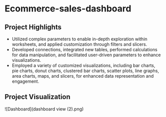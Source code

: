 # Ecommerce-sales-dashboard
## Project Highlights

- Utilized complex parameters to enable in-depth exploration within worksheets, and applied customization through filters and slicers.
- Developed connections, integrated new tables, performed calculations for data manipulation, and facilitated user-driven parameters to enhance visualizations.
- Employed a variety of customized visualizations, including bar charts, pie charts, donut charts, clustered bar charts, scatter plots, line graphs, area charts, maps, and slicers, for enhanced data representation and engagement.
## Project Visualization

![Dashboard](dashboard view (2).png)


